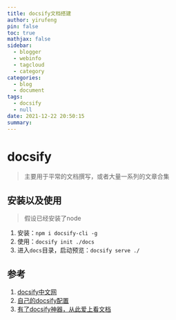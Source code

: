 ```yaml
---
title: docsify文档搭建
author: yirufeng
pin: false
toc: true
mathjax: false
sidebar:
  - blogger
  - webinfo
  - tagcloud
  - category
categories:
  - blog
  - document
tags:
  - docsify
  - null
date: 2021-12-22 20:50:15
summary:
---
```


# docsify
> 主要用于平常的文档撰写，或者大量一系列的文章合集

## 安装以及使用
> 假设已经安装了node

1. 安装：`npm i docsify-cli -g`
2. 使用：`docsify init ./docs`
3. 进入`docs`目录，启动预览：`docsify serve ./`

## 参考
1. [docsify中文网](http://www.yii-china.com/docsify/)
2. [自己的docsify配置](https://github.com/sivanWu0222/AlgoBook/blob/main/docs/index.html)
3. [有了docsify神器，从此爱上看文档](https://www.jianshu.com/p/4883e95aa903)

<!-- more -->
